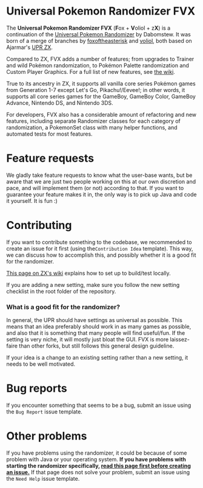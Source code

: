 # Universal Pokemon Randomizer FVX

The **Universal Pokemon Randomizer FVX** (**F**ox + **V**oliol + z**X**) is a continuation of the [Universal Pokemon Randomizer](https://github.com/Dabomstew/universal-pokemon-randomizer) by Dabomstew. It was born of a merge of branches by [foxoftheasterisk](https://github.com/foxoftheasterisk) and [voliol](https://github.com/voliol/universal-pokemon-randomizer), both based on Ajarmar's [UPR ZX](https://github.com/Ajarmar/universal-pokemon-randomizer-zx). 

Compared to ZX, FVX adds a number of features; from upgrades to Trainer and wild Pokémon randomization, to Pokémon Palette randomization and Custom Player Graphics. 
For a full list of new features, see [the wiki](https://github.com/upr-fvx/universal-pokemon-randomizer-fvx/wiki).

True to its ancestry in ZX, it supports all vanilla core series Pokémon games from Generation 1-7 except Let's Go, Pikachu!/Eevee!; in other words, it supports all core series games for the GameBoy, GameBoy Color, GameBoy Advance, Nintendo DS, and Nintendo 3DS.

For developers, FVX also has a considerable amount of refactoring and new features, including separate Randomizer classes for each category of randomization, a PokemonSet class with many helper functions, and automated tests for most features.

# Feature requests

We gladly take feature requests to know what the user-base wants, but be aware that we are just two people working on this at our own discretion and pace, and will implement them (or not) according to that. 
If you want to guarantee your feature makes it in, the only way is to pick up Java and code it yourself. It is fun :)

# Contributing

If you want to contribute something to the codebase, we recommended to create an issue for it first (using the`Contribution Idea` template). This way, we can discuss how to accomplish this, and possibly whether it is a good fit for the randomizer. 

[This page on ZX's wiki](https://github.com/Ajarmar/universal-pokemon-randomizer-zx/wiki/Building-Universal-Pokemon-Randomizer-ZX) explains how to set up to build/test locally.

If you are adding a new setting, make sure you follow the new setting checklist in the root folder of the repository.

### What is a good fit for the randomizer?

In general, the UPR should have settings as universal as possible. This means that an idea preferably should work in as many games as possible, and also that it is something that many people will find useful/fun. If the setting is very niche, it will mostly just bloat the GUI. FVX is more laissez-faire than other forks, but still follows this general design guideline.

If your idea is a change to an existing setting rather than a new setting, it needs to be well motivated.

# Bug reports

If you encounter something that seems to be a bug, submit an issue using the `Bug Report` issue template.

# Other problems

If you have problems using the randomizer, it could be because of some problem with Java or your operating system. **If you have problems with starting the randomizer specifically, [read this page first before creating an issue.](https://github.com/Ajarmar/universal-pokemon-randomizer-zx/wiki/About-Java)** If that page does not solve your problem, submit an issue using the `Need Help` issue template.
